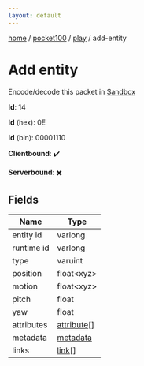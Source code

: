 ```yaml
---
layout: default
---
```


[home](/)  /  [pocket100](/protocol/pocket100)  /  [play](/protocol/pocket100/play)  /  add-entity

# Add entity

Encode/decode this packet in [Sandbox](../../../sandbox/pocket100#play.add_entity)

**Id**: 14

**Id** (hex): 0E

**Id** (bin): 00001110

**Clientbound**: ✔️

**Serverbound**: ✖️

## Fields

Name | Type
---|---
entity id | varlong
runtime id | varlong
type | varuint
position | float&lt;xyz&gt;
motion | float&lt;xyz&gt;
pitch | float
yaw | float
attributes | [attribute](/protocol/pocket100/types/attribute)[]
metadata | [metadata](/protocol/pocket100/metadata)
links | [link](/protocol/pocket100/types/link)[]
